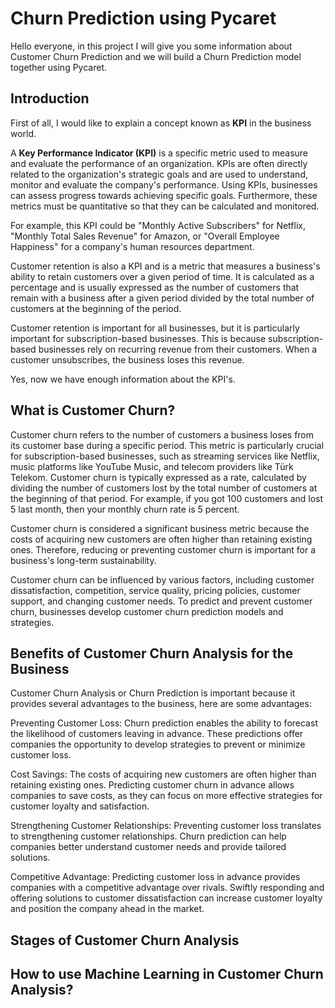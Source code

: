 # Churn Prediction using Pycaret

Hello everyone, in this project I will give you some information about Customer Churn Prediction and we will build a Churn Prediction model together using Pycaret.

## Introduction

First of all, I would like to explain a concept known as **KPI** in the business world.

A **Key Performance Indicator (KPI)** is a specific metric used to measure and evaluate the performance of an organization. KPIs are often directly related to the organization's strategic goals and are used to understand, monitor and evaluate the company's performance. Using KPIs, businesses can assess progress towards achieving specific goals. Furthermore, these metrics must be quantitative so that they can be calculated and monitored.

For example, this KPI could be "Monthly Active Subscribers" for Netflix, "Monthly Total Sales Revenue" for Amazon, or "Overall Employee Happiness" for a company's human resources department.

Customer retention is also a KPI and is a metric that measures a business's ability to retain customers over a given period of time. It is calculated as a percentage and is usually expressed as the number of customers that remain with a business after a given period divided by the total number of customers at the beginning of the period.

Customer retention is important for all businesses, but it is particularly important for subscription-based businesses. This is because subscription-based businesses rely on recurring revenue from their customers. When a customer unsubscribes, the business loses this revenue.

Yes, now we have enough information about the KPI's.
## What is Customer Churn?

Customer churn refers to the number of customers a business loses from its customer base during a specific period. This metric is particularly crucial for subscription-based businesses, such as streaming services like Netflix, music platforms like YouTube Music, and telecom providers like Türk Telekom. Customer churn is typically expressed as a rate, calculated by dividing the number of customers lost by the total number of customers at the beginning of that period. For example, if you got 100 customers and lost 5 last month, then your monthly churn rate is 5 percent.

Customer churn is considered a significant business metric because the costs of acquiring new customers are often higher than retaining existing ones. Therefore, reducing or preventing customer churn is important for a business's long-term sustainability.

Customer churn can be influenced by various factors, including customer dissatisfaction, competition, service quality, pricing policies, customer support, and changing customer needs. To predict and prevent customer churn, businesses develop customer churn prediction models and strategies.

## Benefits of Customer Churn Analysis for the Business

Customer Churn Analysis or Churn Prediction is important because it provides several advantages to the business, here are some advantages:

Preventing Customer Loss: Churn prediction enables the ability to forecast the likelihood of customers leaving in advance. These predictions offer companies the opportunity to develop strategies to prevent or minimize customer loss.

Cost Savings: The costs of acquiring new customers are often higher than retaining existing ones. Predicting customer churn in advance allows companies to save costs, as they can focus on more effective strategies for customer loyalty and satisfaction.

Strengthening Customer Relationships: Preventing customer loss translates to strengthening customer relationships. Churn prediction can help companies better understand customer needs and provide tailored solutions.

Competitive Advantage: Predicting customer loss in advance provides companies with a competitive advantage over rivals. Swiftly responding and offering solutions to customer dissatisfaction can increase customer loyalty and position the company ahead in the market.

## Stages of Customer Churn Analysis



## How to use Machine Learning in Customer Churn Analysis?







